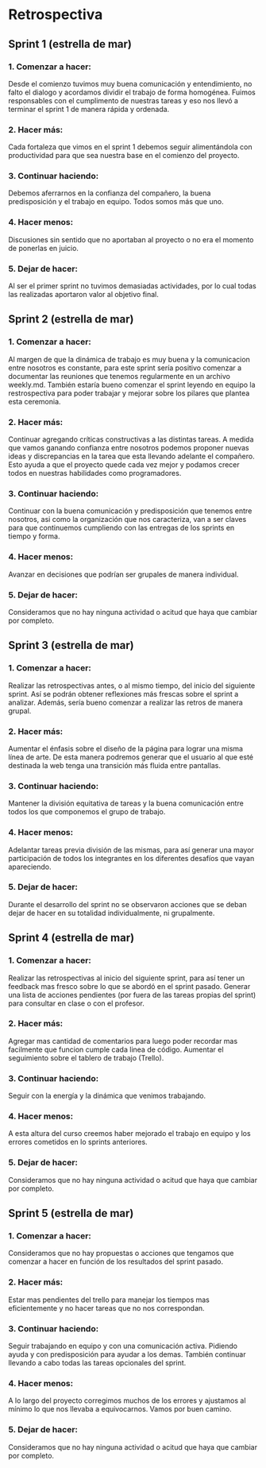 # **Retrospectiva**

## Sprint 1 (estrella de mar)

### 1. Comenzar a hacer:
Desde el comienzo tuvimos muy buena comunicación y entendimiento, no falto el dialogo y acordamos dividir el trabajo de forma homogénea. Fuimos responsables con el cumplimento de nuestras tareas y eso nos llevó a terminar el sprint 1 de manera rápida y ordenada.

### 2. Hacer más:
Cada fortaleza que vimos en el sprint 1 debemos seguir alimentándola con productividad para que sea nuestra base en el comienzo del proyecto.

### 3. Continuar haciendo:
Debemos aferrarnos en la confianza del compañero, la buena predisposición y el trabajo en equipo. Todos somos más que uno.

### 4. Hacer menos:
Discusiones sin sentido que no aportaban al proyecto o no era el momento de ponerlas en juicio.

### 5. Dejar de hacer:
Al ser el primer sprint no tuvimos demasiadas actividades, por lo cual todas las realizadas aportaron valor al objetivo final.


## Sprint 2 (estrella de mar)

### 1. Comenzar a hacer:
Al margen de que la dinámica de trabajo es muy buena y la comunicacion entre nosotros es constante, para este sprint sería positivo comenzar a documentar las reuniones que tenemos regularmente en un archivo weekly.md. También estaría bueno comenzar el sprint leyendo en equipo la restrospectiva para poder trabajar y mejorar sobre los pilares que plantea esta ceremonia.

### 2. Hacer más:
Continuar agregando críticas constructivas a las distintas tareas. A medida que vamos ganando confianza entre nosotros podemos proponer nuevas ideas y discrepancias en la tarea que esta llevando adelante el compañero. Esto ayuda a que el proyecto quede cada vez mejor y podamos crecer todos en nuestras habilidades como programadores.

### 3. Continuar haciendo:
Continuar con la buena comunicación y predisposición que tenemos entre nosotros, asi como la organización que nos caracteriza, van a ser claves para que continuemos cumpliendo con las entregas de los sprints en tiempo y forma.

### 4. Hacer menos:
Avanzar en decisiones que podrían ser grupales de manera individual.

### 5. Dejar de hacer:
Consideramos que no hay ninguna actividad o acitud que haya que cambiar por completo.


## Sprint 3 (estrella de mar)

### 1. Comenzar a hacer:
Realizar las retrospectivas antes, o al mismo tiempo, del inicio del siguiente sprint. Así se podrán obtener reflexiones más frescas sobre el sprint a analizar. Además, sería bueno comenzar a realizar las retros de manera grupal.
 
### 2. Hacer más:
Aumentar el énfasis sobre el diseño de la página para lograr una misma línea de arte. De esta manera podremos generar que el usuario al que esté destinada la web tenga una transición más fluida entre pantallas.
 
### 3. Continuar haciendo:
Mantener la división equitativa de tareas y la buena comunicación entre todos los que componemos el grupo de trabajo. 
 
### 4. Hacer menos:
Adelantar tareas previa división de las mismas, para así generar una mayor participación de todos los integrantes en los diferentes desafíos que vayan apareciendo. 
 
### 5. Dejar de hacer:
Durante el desarrollo del sprint no se observaron acciones que se deban dejar de hacer en su totalidad individualmente, ni grupalmente. 


## Sprint 4 (estrella de mar)

### 1. Comenzar a hacer:
Realizar las retrospectivas al inicio del siguiente sprint, para así tener un feedback mas fresco sobre lo que se abordó en el sprint pasado.
Generar una lista de acciones pendientes (por fuera de las tareas propias del sprint) para consultar en clase o con el profesor. 
 
### 2. Hacer más:
Agregar mas cantidad de comentarios para luego poder recordar mas facilmente que funcion cumple cada linea de código. 
Aumentar el seguimiento sobre el tablero de trabajo (Trello).
 
### 3. Continuar haciendo:
Seguir con la energía y la dinámica que venimos trabajando. 
 
### 4. Hacer menos:
A esta altura del curso creemos haber mejorado el trabajo en equipo y los errores cometidos en lo sprints anteriores.
 
### 5. Dejar de hacer:
Consideramos que no hay ninguna actividad o acitud que haya que cambiar por completo.


## Sprint 5 (estrella de mar)

### 1. Comenzar a hacer:
Consideramos que no hay propuestas o acciones que tengamos que comenzar a hacer en función de los resultados del sprint pasado.
 
### 2. Hacer más:
Estar mas pendientes del trello para manejar los tiempos mas eficientemente y no hacer tareas que no nos correspondan.
 
### 3. Continuar haciendo:
Seguir trabajando en equipo y con una comunicación activa. Pidiendo ayuda y con predisposición para ayudar a los demas. También continuar llevando a cabo todas las tareas opcionales del sprint.
 
### 4. Hacer menos:
A lo largo del proyecto corregimos muchos de los errores y ajustamos al mínimo lo que nos llevaba a equivocarnos. Vamos por buen camino.
 
### 5. Dejar de hacer:
Consideramos que no hay ninguna actividad o acitud que haya que cambiar por completo.
